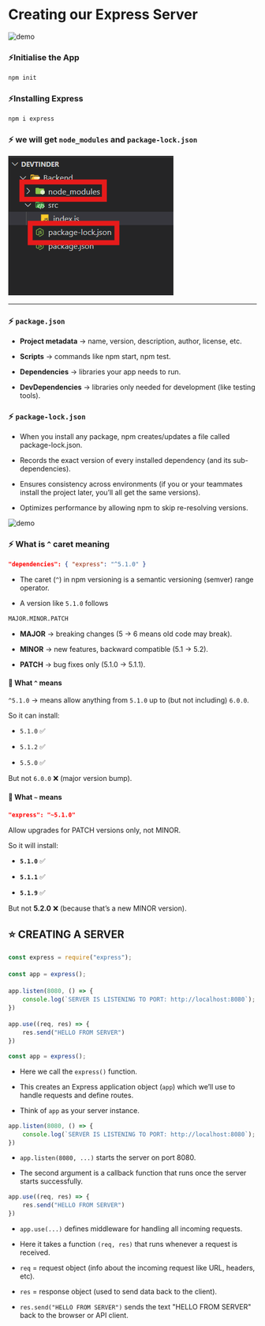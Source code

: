 # Creating our Express Server 

![demo](https://bs-uploads.toptal.io/blackfish-uploads/components/blog_post_page/4094105/cover_image/retina_1708x683/0630_Express.js_Promise-based_Routes_and_Error_Handling_Zara_Newsletter___blog-56d2bd028ebfba06eda4e06be67228d3.png)

###  ⚡Initialise the App

```cmd
npm init
```

### ⚡Installing Express

```cmd
npm i express
```

### ⚡ we will get `node_modules` and `package-lock.json`

![demo](../assests/demo23.png)

---

### ⚡ `package.json`

* **Project metadata** → name, version, description, author, license, etc.

* **Scripts** → commands like npm start, npm test.

* **Dependencies** → libraries your app needs to run.

* **DevDependencies** → libraries only needed for development (like testing tools).

### ⚡ `package-lock.json`

* When you install any package, npm creates/updates a file called package-lock.json.

* Records the exact version of every installed dependency (and its sub-dependencies).

* Ensures consistency across environments (if you or your teammates install the project later, you’ll all get the same versions).

* Optimizes performance by allowing npm to skip re-resolving versions.

![demo](https://preview.redd.it/tfugj4n3l6ez.png?auto=webp&s=b8163176d8482d5e78ac631e16b7973a52e3b188)

### ⚡ What is `^` caret meaning

```json
"dependencies": { "express": "^5.1.0" }
```

* The caret (`^`) in npm versioning is a semantic versioning (semver) range operator.

* A version like `5.1.0` follows

```cmd
MAJOR.MINOR.PATCH
```

* **MAJOR** → breaking changes (5 → 6 means old code may break).

* **MINOR** → new features, backward compatible (5.1 → 5.2).

* **PATCH** → bug fixes only (5.1.0 → 5.1.1).


#### 📌 What `^` means

`^5.1.0` → means allow anything from `5.1.0` up to (but not including) `6.0.0`.

So it can install:

* `5.1.0` ✅

* `5.1.2` ✅

* `5.5.0` ✅

But not `6.0.0` ❌ (major version bump).

#### 📌 What `~` means

```json
"express": "~5.1.0"
```

Allow upgrades for PATCH versions only, not MINOR.

So it will install:

* **`5.1.0`** ✅

* **`5.1.1`** ✅

* **`5.1.9`** ✅

But not **5.2.0** ❌ (because that’s a new MINOR version).

## ⭐ CREATING A SERVER 

```js
const express = require("express");

const app = express();

app.listen(8080, () => {
    console.log(`SERVER IS LISTENING TO PORT: http://localhost:8080`);
})

app.use((req, res) => {
    res.send("HELLO FROM SERVER")
})
```

```js
const app = express();
```

* Here we call the `express()` function.

* This creates an Express application object (`app`) which we’ll use to handle requests and define routes.

* Think of `app` as your server instance.


```js
app.listen(8080, () => {
    console.log(`SERVER IS LISTENING TO PORT: http://localhost:8080`);
})
```

* `app.listen(8080, ...)` starts the server on port 8080.

* The second argument is a callback function that runs once the server starts successfully.

```js
app.use((req, res) => {
    res.send("HELLO FROM SERVER")
})
```

* `app.use(...)` defines middleware for handling all incoming requests.

* Here it takes a function `(req, res)` that runs whenever a request is received.

* `req` = request object (info about the incoming request like URL, headers, etc).

* `res` = response object (used to send data back to the client).

* `res.send("HELLO FROM SERVER")` sends the text "HELLO FROM SERVER" back to the browser or API client.